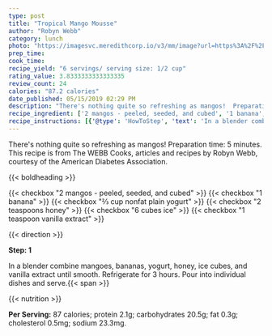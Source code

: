 ```yaml
---
type: post
title: "Tropical Mango Mousse"
author: "Robyn Webb"
category: lunch
photo: "https://imagesvc.meredithcorp.io/v3/mm/image?url=https%3A%2F%2Fimages.media-allrecipes.com%2Fuserphotos%2F223542.jpg"
prep_time: 
cook_time: 
recipe_yield: "6 servings/ serving size: 1/2 cup"
rating_value: 3.8333333333333335
review_count: 24
calories: "87.2 calories"
date_published: 05/15/2019 02:29 PM
description: "There's nothing quite so refreshing as mangos!  Preparation time: 5 minutes. This recipe is from The WEBB Cooks, articles and recipes by Robyn Webb, courtesy of the American Diabetes Association."
recipe_ingredient: ['2 mangos - peeled, seeded, and cubed', '1 banana', '⅔ cup nonfat plain yogurt', '2 teaspoons honey', '6 cubes  ice', '1 teaspoon vanilla extract']
recipe_instructions: [{'@type': 'HowToStep', 'text': 'In a blender combine mangoes, bananas, yogurt, honey, ice cubes, and vanilla extract until smooth. Refrigerate for 3 hours. Pour into individual dishes and serve.\n'}]
---
```


There's nothing quite so refreshing as mangos!  Preparation time: 5 minutes. This recipe is from The WEBB Cooks, articles and recipes by Robyn Webb, courtesy of the American Diabetes Association. 

{{< boldheading >}}

{{< checkbox "2  mangos - peeled, seeded, and cubed" >}}
{{< checkbox "1  banana" >}}
{{< checkbox "⅔ cup nonfat plain yogurt" >}}
{{< checkbox "2 teaspoons honey" >}}
{{< checkbox "6 cubes  ice" >}}
{{< checkbox "1 teaspoon vanilla extract" >}}


{{< direction >}}

**Step: 1**

In a blender combine mangoes, bananas, yogurt, honey, ice cubes, and vanilla extract until smooth. Refrigerate for 3 hours. Pour into individual dishes and serve.{{< span >}}

{{< nutrition >}}

**Per Serving:** 87 calories; protein 2.1g; carbohydrates 20.5g; fat 0.3g; cholesterol 0.5mg; sodium 23.3mg.